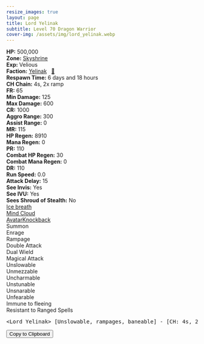 ```yaml
---
resize_images: true
layout: page
title: Lord Yelinak
subtitle: Level 70 Dragon Warrior
cover-img: /assets/img/lord_yelinak.webp
---
```


<div class="info-section">
<div class="info-item"><strong>HP:</strong> 500,000</div>
<div class="info-item"><strong>Zone:</strong> <a href="https://www.pqdi.cc/zone/114" target="_blank">Skyshrine</a></div>
<div class="info-item"><strong>Exp:</strong> Velious</div>
<div class="info-item"><strong>Faction:</strong> <a href="https://www.pqdi.cc/faction/436" target="_blank">Yelinak</a>&nbsp;&nbsp;&nbsp;<a href="https://www.pqdi.cc/npc/114618" target="_blank" title="View NPC on PQDI">🔗</a></div>
</div>

<div class="info-lockout">
<div class="info-lockoutitem"><strong>Respawn Time:</strong> 6 days and 18 hours </div>
<div class="info-lockoutitem"><strong>CH Chain:</strong> 4s, 2x ramp</div>
</div>

<div class="stats-grid">
<div class="stats-row">
<div class="stats-cell"><strong>FR:</strong> 65</div>
<div class="stats-cell"><strong>Min Damage:</strong> 125</div>
<div class="stats-cell"><strong>Max Damage:</strong> 600</div>
</div>
<div class="stats-row">
<div class="stats-cell"><strong>CR:</strong> 1000</div>
<div class="stats-cell"><strong>Aggro Range:</strong> 300</div>
<div class="stats-cell"><strong>Assist Range:</strong> 0</div>
</div>
<div class="stats-row">
<div class="stats-cell"><strong>MR:</strong> 115</div>
<div class="stats-cell"><strong>HP Regen:</strong> 8910</div>
<div class="stats-cell"><strong>Mana Regen:</strong> 0</div>
</div>
<div class="stats-row">
<div class="stats-cell"><strong>PR:</strong> 110</div>
<div class="stats-cell"><strong>Combat HP Regen:</strong> 30</div>
<div class="stats-cell"><strong>Combat Mana Regen:</strong> 0</div>
</div>
<div class="stats-row">
<div class="stats-cell"><strong>DR:</strong> 110</div>
<div class="stats-cell"><strong>Run Speed:</strong> 0.0</div>
<div class="stats-cell"><strong>Attack Delay:</strong> 15</div>
</div>
<div class="stats-row">
<div class="stats-cell"><strong>See Invis:</strong> Yes</div>
<div class="stats-cell"><strong>See IVU:</strong> Yes</div>
<div class="stats-cell"><strong>Sees Shroud of Stealth:</strong> No</div>
</div>
</div>

<div class="spell-grid">
<div class="spell-cell"><a href="https://www.pqdi.cc/spell/1949" target="_blank">Ice breath</a></div>
<div class="spell-cell"><a href="https://www.pqdi.cc/spell/1950" target="_blank">Mind Cloud</a></div>
</div>
<div class="spell-grid">
<div class="spell-cell"><a href="https://www.pqdi.cc/spell/905" target="_blank">AvatarKnockback</a></div>
</div>

<div class="ability-grid">
<div class="ability-cell">Summon</div>
<div class="ability-cell">Enrage</div>
<div class="ability-cell">Rampage</div>
<div class="ability-cell">Double Attack</div>
<div class="ability-cell">Dual Wield</div>
<div class="ability-cell">Magical Attack</div>
<div class="ability-cell">Unslowable</div>
<div class="ability-cell">Unmezzable</div>
<div class="ability-cell">Uncharmable</div>
<div class="ability-cell">Unstunable</div>
<div class="ability-cell">Unsnarable</div>
<div class="ability-cell">Unfearable</div>
<div class="ability-cell">Immune to fleeing</div>
<div class="ability-cell">Resistant to Ranged Spells</div>
</div>

<div class="copy-text-container"><pre class="copy-text-content" id="copy-box">&lt;Lord Yelinak&gt; [Unslowable, rampages, baneable] - [CH: 4s, 2x ramp] // Ice Breath (PBAOE, 300 rng, MR, -200 check, 120s CD): 300 dmg + 50 mana/tick drain (60s duration) // Mind Cloud (single target, MR, -200 check, 120s CD): 600 dmg knockback + move speed buff | **Everyone needs levitate to counteract Mind Cloud, especially tank. Bard DA, cleric DA, bard DA, cleric DA, bard DA to avoid Ice Breath**</pre><button class="copy-button" onclick="copyText('copy-box')">Copy to Clipboard</button></div>